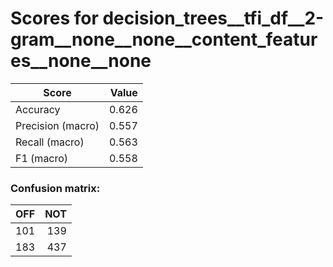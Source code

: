# Scores for decision_trees__tfi_df__2-gram__none__none__content_features__none__none
|      Score      |Value|
|-----------------|----:|
|Accuracy         |0.626|
|Precision (macro)|0.557|
|Recall (macro)   |0.563|
|F1 (macro)       |0.558|

### Confusion matrix:
|OFF|NOT|
|--:|--:|
|101|139|
|183|437|
